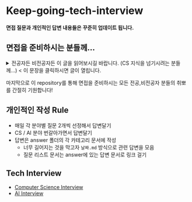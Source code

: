 # Keep-going-tech-interview

**면접 질문과 개인적인 답변 내용들은 꾸준히 업데이트 됩니다.**

## 면접을 준비하시는 분들께...

<details markdown="1">
<summary>전공자든 비전공자든 이 글을 읽어보시길 바랍니다. (CS 지식을 넘기시려는 분들께...) < 이 문장을 클릭하시면 글이 열립니다. </summary> 

<br>

안녕하세요. 부스트캠프 AI Tech 3기에서 추천시스템 트랙에서 활동한 박기범이라고 합니다. 우선 제가 공부할 겸 이 repository를 만들게 되었습니다.  
이 repository를 보시는 많은 분들은 저처럼 ML Engineer 혹은 Data Engineer를 희망하시거나 아니면 단순히 CS 면접을 준비하러 오신 분들도 있으시라 생각합니다.  

CS면접을 준비하러 오신 분이라면 상관없겠지만 많은 비전공자분들께서 최근 개발직군에 발을 들이시면서 CS 면접에 대한 부담감을 많이 느끼신다고 생각합니다. 저는 심지어 **"왜 내가 하고자 하는 직군과 관련 없는 네트워크나 다른 것들을 면접에서 대답해야하지?"** 라는 분들도 봤습니다.  
비전공자분들이 제일 싫어하시는 말이 **비전공자라서 비전공자 취급하면서 무시하는 것**이라고 생각합니다. 하지만 만약 면접을 준비하실 때 위에 말한 생각을 조금이라고 하셨다면 감히 제가 말씀드리지만 **저런 생각을 하기 때문에 비전공자라고 무시 당하시는 거**라고 하겠습니다.  

CS 면접의 부담감을 느끼시는 분들을 뭐라하는 것이 아닙니다. 컴퓨터공학을 전공한 저도 CS 면접 공부는 상당히 부담스럽습니다. 사실 전공 4년동안 배운걸 안 까먹고 다시 공부하는 건 쉽지 않죠.  
수많은 비전공자 분들께서 지금도 CS 공부를 하고 계십니다. 그 분들도, 심지어 전공자인 저희들도 압니다. **내가 가려는 직군과 관련 없는 것들이 있다는 것**을... 하지만 이런 CS 지식을 대답하는 이유는 단 한가지입니다. **우리가 준비하는 직군이 개발직군이기 때문**입니다.  
개발직군은 한가지의 기술로만 할 수 있는 것이 아닙니다. 수많은 팀들과의 끊임없는 커뮤니케이션이 있어야 하는 직업입니다. 즉, **나만 잘한다고 돌아가는 직군이 아니라는 의미**입니다.  
근데 과연 **내가 일하는 직군 사람들이랑만 커뮤니케이션을 할까?** 라는 생각을 해보실 필요가 있습니다. 혹여나 데이터베이스를 관리하는 분과 의견을 나눌 일이 있는데 내가 데이터베이스에 대한 이해가 최소한도 없으면 일은 진행될 수 없습니다. 그렇기 때문에 우리는 CS 지식을 공부해야하고 **최소한의** 지식이 있는지를 면접에서 확인 받는 것입니다.  

가끔 컴퓨터공학 전공자들이 비전공자들을 무시한다고 하시는 분들이 있으십니다. 하지만 컴퓨터공학과를 나온 사람들 중 많은 사람들은 **주변에 나보다 날고 기는 사람이 많다는 것을 수도 없이 겪은** 사람들일 겁니다. 그 사람들만큼 자신의 수준을 과소평가하는 사람들도 별로 없을거라 생각합니다.  
만약 전공자든, 비전공자든 위에서 말한 **무시받을만한 생각**을 하고 계시다면 **당장에 겸손한 마음가짐으로 면접준비를 하시라고** 감히 말씀드리고 싶습니다. 지금도 수많은 날고 기는 전공자들도 CS 면접을 더 잘 보려고 준비할테니까요.   

**아무리 전공자라도 저런 생각 가지면 무시당하고, 비전공자라도 빈틈없는 CS 지식이 있다면 그 어떤 전공자도 무시하지 않고 오히려 우러러 봅니다.**  

이 글을 적는 지금은 대학교 4학년, 경력도 없는 사람이기 때문에 "니가 뭔데" 하고 무시하셔도 됩니다. 만약 이후 제가 이 글을 읽고 창피하다고 생각한다면 이 글은 지워져 있을 겁니다. 시간이 지나도 이 글이 그대로라면 지금의 제 생각이 경력이 쌓인 후에 봐도 그럴듯하다는 뜻일지도 모르겠네요.

</details>

마지막으로 이 repository를 통해 면접을 준비하시는 모든 전공,비전공자 분들의 취뽀를 간절히 기원합니다!

## 개인적인 작성 Rule

- 매일 각 분야별 질문 2개씩 선정해서 답변달기
- CS / AI 분야 번갈아가면서 답변달기
- 답변은 answer 폴더의 각 카테고리 문서에 작성
  - 너무 길어지는 것을 막고자 `날짜.md` 방식으로 관련 답변을 모음
  - 질문 리스트 문서는 answer에 있는 답변 문서로 링크 걸기

## Tech Interview

- [Computer Science Interview](https://github.com/cow-coding/Keep-going-tech-interview/tree/main/Computer%20Science)
- [AI Interview](https://github.com/cow-coding/Keep-going-tech-interview/tree/main/AI)
